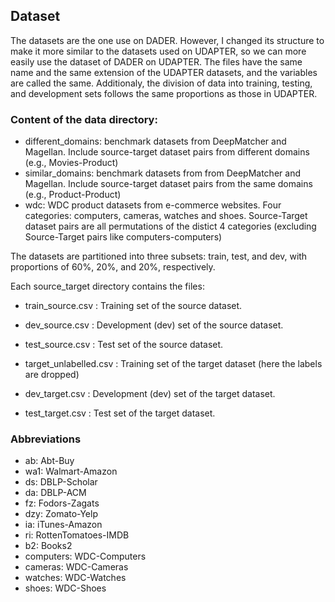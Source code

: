 ## Dataset

The datasets are the one use on DADER. However, I changed its structure to make it more similar to the datasets used on UDAPTER, so we can more easily use the dataset of DADER on UDAPTER. 
The files have the same name and the same extension of the UDAPTER datasets, and the variables are called the same. Additionaly, the division of data into training, testing, and development sets follows the same proportions as those in UDAPTER.

### Content of the data directory:
  - different_domains: benchmark datasets from DeepMatcher and Magellan. Include source-target dataset pairs from different domains (e.g., Movies-Product)
  - similar_domains: benchmark datasets from from DeepMatcher and Magellan. Include source-target dataset pairs from the same domains (e.g., Product-Product)
  - wdc: WDC product datasets from e-commerce websites. Four categories: computers, cameras, watches and shoes. Source-Target dataset pairs are all permutations of the distict 4 categories (excluding Source-Target pairs like computers-computers)

The datasets are partitioned into three subsets: train, test, and dev, with proportions of 60%, 20%, and 20%, respectively.

Each source_target directory contains the files:

- train_source.csv : Training set of the source dataset.
- dev_source.csv : Development (dev) set of the source dataset.
- test_source.csv : Test set of the source dataset.

- target_unlabelled.csv : Training set of the target dataset (here the labels are dropped)
- dev_target.csv : Development (dev) set of the target dataset.
- test_target.csv : Test set of the target dataset.

### Abbreviations

- ab: Abt-Buy
- wa1: Walmart-Amazon
- ds: DBLP-Scholar
- da: DBLP-ACM
- fz: Fodors-Zagats
- dzy: Zomato-Yelp
- ia: iTunes-Amazon
- ri: RottenTomatoes-IMDB
- b2: Books2
- computers: WDC-Computers
- cameras: WDC-Cameras
- watches: WDC-Watches
- shoes: WDC-Shoes
